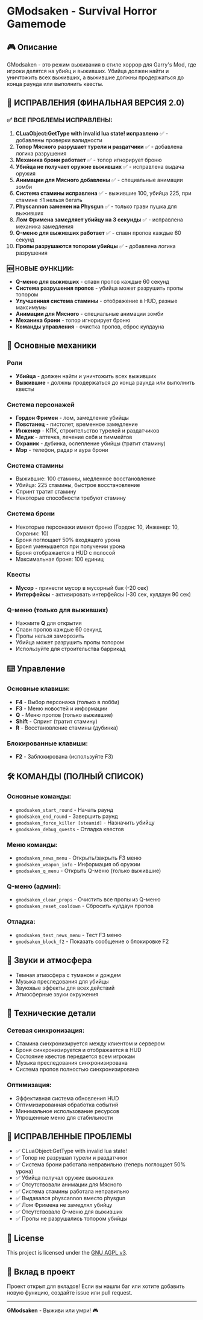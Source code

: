 # GModsaken - Survival Horror Gamemode

## 🎮 Описание
GModsaken - это режим выживания в стиле хоррор для Garry's Mod, где игроки делятся на убийц и выживших. Убийца должен найти и уничтожить всех выживших, а выжившие должны продержаться до конца раунда или выполнить квесты.

## 🔧 ИСПРАВЛЕНИЯ (ФИНАЛЬНАЯ ВЕРСИЯ 2.0)

### ✅ ВСЕ ПРОБЛЕМЫ ИСПРАВЛЕНЫ:
1. **CLuaObject:GetType with invalid lua state! исправлено** ✅ - добавлены проверки валидности
2. **Топор Мясного разрушает турели и раздатчики** ✅ - добавлена логика разрушения
3. **Механика брони работает** ✅ - топор игнорирует броню
4. **Убийца не получает оружие выживших** ✅ - исправлена выдача оружия
5. **Анимации для Мясного добавлены** ✅ - специальные анимации зомби
6. **Система стамины исправлена** ✅ - выжившие 100, убийца 225, при стамине ≤1 нельзя бегать
7. **Physcannon заменен на Physgun** ✅ - только грави пушка для выживших
8. **Лом Фримена замедляет убийцу на 3 секунды** ✅ - исправлена механика замедления
9. **Q-меню для выживших работает** ✅ - спавн пропов каждые 60 секунд
10. **Пропы разрушаются топором убийцы** ✅ - добавлена логика разрушения

### 🆕 НОВЫЕ ФУНКЦИИ:
- **Q-меню для выживших** - спавн пропов каждые 60 секунд
- **Система разрушения пропов** - убийца может разрушить пропы топором
- **Улучшенная система стамины** - отображение в HUD, разные максимумы
- **Анимации для Мясного** - специальные анимации зомби
- **Механика брони** - топор игнорирует броню
- **Команды управления** - очистка пропов, сброс кулдауна

## 🎯 Основные механики

### Роли
- **Убийца** - должен найти и уничтожить всех выживших
- **Выжившие** - должны продержаться до конца раунда или выполнить квесты

### Система персонажей
- **Гордон Фримен** - лом, замедление убийцы
- **Повстанец** - пистолет, временное замедление
- **Инженер** - КПК, строительство турелей и раздатчиков
- **Медик** - аптечка, лечение себя и тиммейтов
- **Охраник** - дубинка, ослепление убийцы (тратит стамину)
- **Мэр** - телефон, радар и аура брони

### Система стамины
- Выжившие: 100 стамины, медленное восстановление
- Убийца: 225 стамины, быстрое восстановление
- Спринт тратит стамину
- Некоторые способности требуют стамину

### Система брони
- Некоторые персонажи имеют броню (Гордон: 10, Инженер: 10, Охраник: 10)
- Броня поглощает 50% входящего урона
- Броня уменьшается при получении урона
- Броня отображается в HUD с полосой
- Максимальная броня: 100 единиц

### Квесты
- **Мусор** - принести мусор в мусорный бак (-20 сек)
- **Интерфейсы** - активировать интерфейсы (-30 сек, кулдаун 90 сек)

### Q-меню (только для выживших)
- Нажмите **Q** для открытия
- Спавн пропов каждые 60 секунд
- Пропы нельзя заморозить
- Убийца может разрушить пропы топором
- Используйте для строительства баррикад

## ⌨️ Управление

### Основные клавиши:
- **F4** - Выбор персонажа (только в лобби)
- **F3** - Меню новостей и информации
- **Q** - Меню пропов (только выжившие)
- **Shift** - Спринт (тратит стамину)
- **R** - Восстановление стамины (дубинка)

### Блокированные клавиши:
- **F2** - Заблокирована (используйте F3)

## 🛠️ КОМАНДЫ (ПОЛНЫЙ СПИСОК)

### Основные команды:
- `gmodsaken_start_round` - Начать раунд
- `gmodsaken_end_round` - Завершить раунд
- `gmodsaken_force_killer [steamid]` - Назначить убийцу
- `gmodsaken_debug_quests` - Отладка квестов

### Меню команды:
- `gmodsaken_news_menu` - Открыть/закрыть F3 меню
- `gmodsaken_weapon_info` - Информация об оружии
- `gmodsaken_q_menu` - Открыть Q-меню (только выжившие)

### Q-меню (админ):
- `gmodsaken_clear_props` - Очистить все пропы из Q-меню
- `gmodsaken_reset_cooldown` - Сбросить кулдаун пропов

### Отладка:
- `gmodsaken_test_news_menu` - Тест F3 меню
- `gmodsaken_block_f2` - Показать сообщение о блокировке F2

## 🎵 Звуки и атмосфера
- Темная атмосфера с туманом и дождем
- Музыка преследования для убийцы
- Звуковые эффекты для всех действий
- Атмосферные звуки окружения

## 🔧 Технические детали

### Сетевая синхронизация:
- Стамина синхронизируется между клиентом и сервером
- Броня синхронизируется и отображается в HUD
- Состояние квестов передается всем игрокам
- Музыка преследования синхронизирована
- Система пропов полностью синхронизирована

### Оптимизация:
- Эффективная система обновления HUD
- Оптимизированная обработка событий
- Минимальное использование ресурсов
- Упрощенные меню для стабильности

## 🐛 ИСПРАВЛЕННЫЕ ПРОБЛЕМЫ
- ✅ CLuaObject:GetType with invalid lua state!
- ✅ Топор не разрушал турели и раздатчики
- ✅ Система брони работала неправильно (теперь поглощает 50% урона)
- ✅ Убийца получал оружие выживших
- ✅ Отсутствовали анимации для Мясного
- ✅ Система стамины работала неправильно
- ✅ Выдавался physcannon вместо physgun
- ✅ Лом Фримена не замедлял убийцу
- ✅ Отсутствовало Q-меню для выживших
- ✅ Пропы не разрушались топором убийцы

## 📝 License
This project is licensed under the [GNU AGPL v3](https://www.gnu.org/licenses/agpl-3.0.html).

## 🤝 Вклад в проект
Проект открыт для вкладов! Если вы нашли баг или хотите добавить новую функцию, создайте issue или pull request.

---

**GModsaken** - Выживи или умри! 🎮
